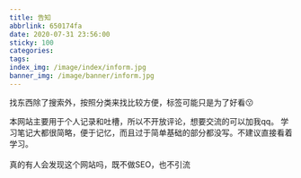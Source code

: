 ```yaml
---
title: 告知
abbrlink: 650174fa
date: 2020-07-31 23:56:00
sticky: 100
categories:
tags:
index_img: /image/index/inform.jpg
banner_img: /image/banner/inform.jpg
---
```

找东西除了搜索外，按照分类来找比较方便，标签可能只是为了好看:kissing:
<!-- more -->
本网站主要用于个人记录和吐槽，所以不开放评论，想要交流的可以加我qq。
学习笔记大都很简略，便于记忆，而且过于简单基础的部分都没写。不建议直接看着学习。
<br><br>
<span class="heimu" title="想看吗">真的有人会发现这个网站吗，既不做SEO，也不引流</span>



